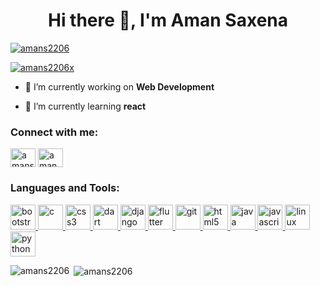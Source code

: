 <h1 align="center">Hi there 👋, I'm Aman Saxena</h1>
<!-- <p align="left"> <img src="https://komarev.com/ghpvc/?username=amans2206&label=Profile%20views&color=0e75b6&style=flat" alt="amans2206" /> </p> -->

<p align="left"> <a href="https://github.com/ryo-ma/github-profile-trophy"><img src="https://github-profile-trophy.vercel.app/?username=amans2206" alt="amans2206" /></a> </p>

<p align="left"> <a href="https://twitter.com/amans2206x" target="blank"><img src="https://img.shields.io/twitter/follow/amans2206x?logo=twitter&style=for-the-badge" alt="amans2206x" /></a> </p>

- 🔭 I’m currently working on **Web Development**

- 🌱 I’m currently learning **react**

<h3 align="left">Connect with me:</h3>
<p align="left">
<a href="https://twitter.com/amans2206x" target="blank"><img align="center" src="https://cdn.jsdelivr.net/npm/simple-icons@3.0.1/icons/twitter.svg" alt="amans2206x" height="30" width="40" /></a>
<a href="https://linkedin.com/in/aman saxena" target="blank"><img align="center" src="https://cdn.jsdelivr.net/npm/simple-icons@3.0.1/icons/linkedin.svg" alt="aman saxena" height="30" width="40" /></a>
</p>

<h3 align="left">Languages and Tools:</h3>
<p align="left"> <a href="https://getbootstrap.com" target="_blank"> <img src="https://devicons.github.io/devicon/devicon.git/icons/bootstrap/bootstrap-plain.svg" alt="bootstrap" width="40" height="40"/> </a> <a href="https://www.cprogramming.com/" target="_blank"> <img src="https://devicons.github.io/devicon/devicon.git/icons/c/c-original.svg" alt="c" width="40" height="40"/> </a> <a href="https://www.w3schools.com/css/" target="_blank"> <img src="https://devicons.github.io/devicon/devicon.git/icons/css3/css3-original-wordmark.svg" alt="css3" width="40" height="40"/> </a> <a href="https://dart.dev" target="_blank"> <img src="https://www.vectorlogo.zone/logos/dartlang/dartlang-icon.svg" alt="dart" width="40" height="40"/> </a> <a href="https://www.djangoproject.com/" target="_blank"> <img src="https://devicons.github.io/devicon/devicon.git/icons/django/django-original.svg" alt="django" width="40" height="40"/> </a> <a href="https://flutter.dev" target="_blank"> <img src="https://www.vectorlogo.zone/logos/flutterio/flutterio-icon.svg" alt="flutter" width="40" height="40"/> </a> <a href="https://git-scm.com/" target="_blank"> <img src="https://www.vectorlogo.zone/logos/git-scm/git-scm-icon.svg" alt="git" width="40" height="40"/> </a> <a href="https://www.w3.org/html/" target="_blank"> <img src="https://devicons.github.io/devicon/devicon.git/icons/html5/html5-original-wordmark.svg" alt="html5" width="40" height="40"/> </a> <a href="https://www.java.com" target="_blank"> <img src="https://devicons.github.io/devicon/devicon.git/icons/java/java-original-wordmark.svg" alt="java" width="40" height="40"/> </a> <a href="https://developer.mozilla.org/en-US/docs/Web/JavaScript" target="_blank"> <img src="https://devicons.github.io/devicon/devicon.git/icons/javascript/javascript-original.svg" alt="javascript" width="40" height="40"/> </a> <a href="https://www.linux.org/" target="_blank"> <img src="https://devicons.github.io/devicon/devicon.git/icons/linux/linux-original.svg" alt="linux" width="40" height="40"/> </a> <a href="https://www.python.org" target="_blank"> <img src="https://devicons.github.io/devicon/devicon.git/icons/python/python-original.svg" alt="python" width="40" height="40"/> </a></p>

<p><img align="left" src="https://github-readme-stats.vercel.app/api/top-langs?username=amans2206&show_icons=true&locale=en&layout=compact" alt="amans2206" /></p>

<p>&nbsp;<img align="center" src="https://github-readme-stats.vercel.app/api?username=amans2206&show_icons=true&locale=en" alt="amans2206" /></p>
